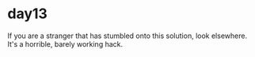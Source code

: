 # day13

If you are a stranger that has stumbled onto this solution, look elsewhere. It's
a horrible, barely working hack. 
